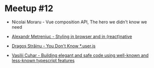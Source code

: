 # Meetup #12

- Nicolai Moraru - Vue composition API, The hero we didn't know we need

- [Alexandr Metreniuc - Styling in browser and in (react)native](https://slides.com/alexandrmetreniuc/styling/)

- [Dragoș Străinu - You Don't Know *.user.js](https://github.com/JSMD/meetups/blob/master/meetup%20%2312/Dragos%CC%A6%20Stra%CC%86inu%20-%20You%20Don't%20Know%20*.user.js.pdf)

- [Vasilii Cuhar - Building elegant and safe code using well-known and less-known typescript features](https://www.icloud.com/keynote/0jy8C8rle0NDu9om-8tbM0zPQ#elegant_type-safe_code_with_ts)

